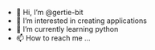 - 👋 Hi, I’m @gertie-bit
- 👀 I’m interested in creating applications
- 🌱 I’m currently learning python
- 📫 How to reach me ...



